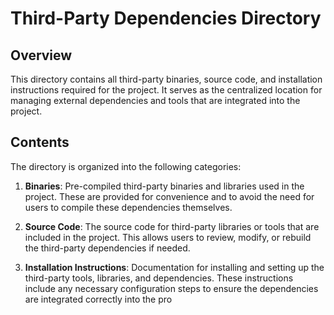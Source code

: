 # **Third-Party Dependencies Directory**

## Overview
This directory contains all third-party binaries, source code, and installation instructions required for the project. It serves as the centralized location for managing external dependencies and tools that are integrated into the project.

## Contents
The directory is organized into the following categories:


1. **Binaries**: Pre-compiled third-party binaries and libraries used in the project. These are provided for convenience and to avoid the need for users to compile these dependencies themselves.


2. **Source Code**: The source code for third-party libraries or tools that are included in the project. This allows users to review, modify, or rebuild the third-party dependencies if needed.


3. **Installation Instructions**: Documentation for installing and setting up the third-party tools, libraries, and dependencies. These instructions include any necessary configuration steps to ensure the dependencies are integrated correctly into the pro